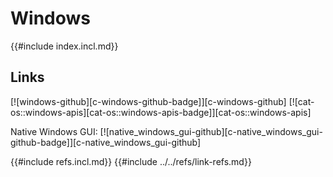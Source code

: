 # Windows

{{#include index.incl.md}}

## Links

[![windows-github][c-windows-github-badge]][c-windows-github]  [![cat-os::windows-apis][cat-os::windows-apis-badge]][cat-os::windows-apis]

Native Windows GUI: [![native_windows_gui-github][c-native_windows_gui-github-badge]][c-native_windows_gui-github]

{{#include refs.incl.md}}
{{#include ../../refs/link-refs.md}}

<div class="hidden">
</div>
